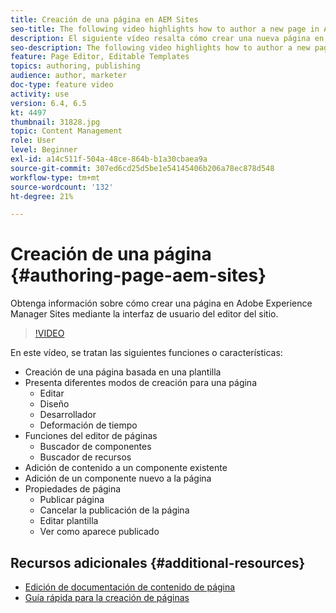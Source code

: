 ```yaml
---
title: Creación de una página en AEM Sites
seo-title: The following video highlights how to author a new page in Adobe Experience Manager Sites using the Site Editor's UI
description: El siguiente vídeo resalta cómo crear una nueva página en Adobe Experience Manager Sites mediante la IU del Editor del sitio
seo-description: The following video highlights how to author a new page in Adobe Experience Manager Sites using the Site Editor's UI
feature: Page Editor, Editable Templates
topics: authoring, publishing
audience: author, marketer
doc-type: feature video
activity: use
version: 6.4, 6.5
kt: 4497
thumbnail: 31828.jpg
topic: Content Management
role: User
level: Beginner
exl-id: a14c511f-504a-48ce-864b-b1a30cbaea9a
source-git-commit: 307ed6cd25d5be1e54145406b206a78ec878d548
workflow-type: tm+mt
source-wordcount: '132'
ht-degree: 21%

---
```


# Creación de una página {#authoring-page-aem-sites}

Obtenga información sobre cómo crear una página en Adobe Experience Manager Sites mediante la interfaz de usuario del editor del sitio.

>[!VIDEO](https://video.tv.adobe.com/v/31828?quality=12&learn=on)

En este vídeo, se tratan las siguientes funciones o características:

* Creación de una página basada en una plantilla
* Presenta diferentes modos de creación para una página
   * Editar
   * Diseño
   * Desarrollador
   * Deformación de tiempo  
* Funciones del editor de páginas
   * Buscador de componentes
   * Buscador de recursos
* Adición de contenido a un componente existente
* Adición de un componente nuevo a la página
* Propiedades de página
   * Publicar página
   * Cancelar la publicación de la página
   * Editar plantilla
   * Ver como aparece publicado

## Recursos adicionales {#additional-resources}

* [Edición de documentación de contenido de página](https://experienceleague.adobe.com/docs/experience-manager-cloud-service/sites/authoring/fundamentals/editing-content.html?lang=es)
* [Guía rápida para la creación de páginas](https://experienceleague.adobe.com/docs/experience-manager-cloud-service/sites/authoring/getting-started/quick-start.html)
